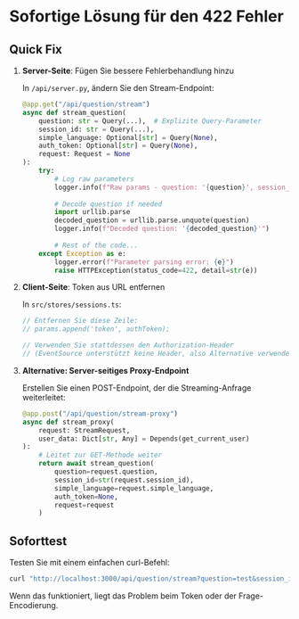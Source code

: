 # Sofortige Lösung für den 422 Fehler

## Quick Fix

1. **Server-Seite**: Fügen Sie bessere Fehlerbehandlung hinzu
   
   In `/api/server.py`, ändern Sie den Stream-Endpoint:
   ```python
   @app.get("/api/question/stream")
   async def stream_question(
       question: str = Query(...),  # Explizite Query-Parameter
       session_id: str = Query(...),
       simple_language: Optional[str] = Query(None),
       auth_token: Optional[str] = Query(None),
       request: Request = None
   ):
       try:
           # Log raw parameters
           logger.info(f"Raw params - question: '{question}', session_id: '{session_id}'")
           
           # Decode question if needed
           import urllib.parse
           decoded_question = urllib.parse.unquote(question)
           logger.info(f"Decoded question: '{decoded_question}'")
           
           # Rest of the code...
       except Exception as e:
           logger.error(f"Parameter parsing error: {e}")
           raise HTTPException(status_code=422, detail=str(e))
   ```

2. **Client-Seite**: Token aus URL entfernen
   
   In `src/stores/sessions.ts`:
   ```typescript
   // Entfernen Sie diese Zeile:
   // params.append('token', authToken);
   
   // Verwenden Sie stattdessen den Authorization-Header
   // (EventSource unterstützt keine Header, also Alternative verwenden)
   ```

3. **Alternative: Server-seitiges Proxy-Endpoint**
   
   Erstellen Sie einen POST-Endpoint, der die Streaming-Anfrage weiterleitet:
   ```python
   @app.post("/api/question/stream-proxy")
   async def stream_proxy(
       request: StreamRequest,
       user_data: Dict[str, Any] = Depends(get_current_user)
   ):
       # Leitet zur GET-Methode weiter
       return await stream_question(
           question=request.question,
           session_id=str(request.session_id),
           simple_language=request.simple_language,
           auth_token=None,
           request=request
       )
   ```

## Soforttest

Testen Sie mit einem einfachen curl-Befehl:
```bash
curl "http://localhost:3000/api/question/stream?question=test&session_id=1"
```

Wenn das funktioniert, liegt das Problem beim Token oder der Frage-Encodierung.